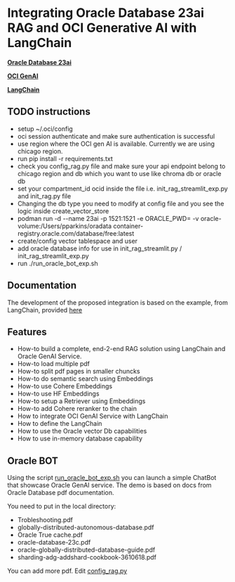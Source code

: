# Integrating Oracle Database 23ai RAG and OCI Generative AI with LangChain

[**Oracle Database 23ai**](https://www.oracle.com/database/free-1/)

[**OCI GenAI**](https://www.oracle.com/artificial-intelligence/generative-ai/large-language-models/)

[**LangChain**](https://www.langchain.com/) 
 

## TODO instructions

- setup ~/.oci/config
- oci session authenticate and make sure authentication is successful
- use region where the OCI gen AI is available. Currently we are using chicago region. 
- run pip install -r requirements.txt
- check you config_rag.py file and make sure your api endpoint belong to chicago region and db which you want to use like chroma db or oracle db
- set your compartment_id ocid inside the file i.e. init_rag_streamlit_exp.py and init_rag.py file
- Changing the db type you need to modify at config file and you see the logic inside create_vector_store
- podman run -d --name 23ai -p 1521:1521 -e ORACLE_PWD=<password> -v oracle-volume:/Users/pparkins/oradata container-registry.oracle.com/database/free:latest
- create/config vector tablespace and user
- add oracle database info for use in init_rag_streamlit.py / init_rag_streamlit_exp.py
- run ./run_oracle_bot_exp.sh


## Documentation
The development of the proposed integration is based on the example, from LangChain, provided [here](https://python.langchain.com/docs/modules/model_io/models/llms/custom_llm)

## Features
* How-to build a complete, end-2-end RAG solution using LangChain and Oracle GenAI Service.
* How-to load multiple pdf
* How-to split pdf pages in smaller chuncks
* How-to do semantic search using Embeddings
* How-to use Cohere Embeddings
* How-to use HF Embeddings
* How-to setup a Retriever using Embeddings
* How-to add Cohere reranker to the chain
* How to integrate OCI GenAI Service with LangChain
* How to define the LangChain
* How to use the Oracle vector Db capabilities
* How to use in-memory database capability

## Oracle BOT
Using the script [run_oracle_bot_exp.sh](run_oracle_bot_exp.sh) you can launch a simple ChatBot that showcase Oracle GenAI service. The demo is based on docs from Oracle Database pdf documentation.

You need to put in the local directory:
* Trobleshooting.pdf
* globally-distributed-autonomous-database.pdf
* Oracle True cache.pdf
* oracle-database-23c.pdf
* oracle-globally-distributed-database-guide.pdf
* sharding-adg-addshard-cookbook-3610618.pdf

You can add more pdf. Edit [config_rag.py](config_rag.py)




